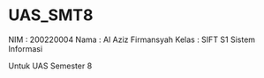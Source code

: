 # UAS_SMT8

NIM : 200220004
Nama : Al Aziz Firmansyah
Kelas : SIFT S1 Sistem Informasi

Untuk UAS Semester 8
